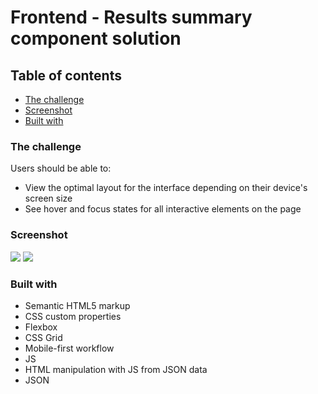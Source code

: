 # Frontend  - Results summary component solution

## Table of contents

- [The challenge](#the-challenge)
- [Screenshot](#screenshot)
- [Built with](#built-with)

### The challenge

Users should be able to:

- View the optimal layout for the interface depending on their device's screen size
- See hover and focus states for all interactive elements on the page

### Screenshot

![](/desktop-page.png)
![](/mobile-page.png)

### Built with

- Semantic HTML5 markup
- CSS custom properties
- Flexbox
- CSS Grid
- Mobile-first workflow
- JS
- HTML manipulation with JS from JSON data
- JSON
